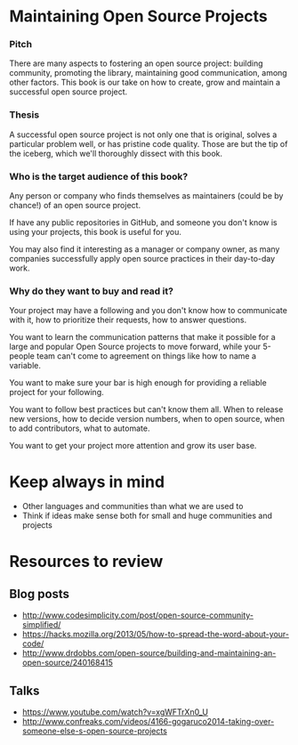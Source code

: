 # Maintaining Open Source Projects


### Pitch

There are many aspects to fostering an open source project: building community,
promoting the library, maintaining good communication, among other factors. This
book is our take on how to create, grow and maintain a successful open source
project.


### Thesis

A successful open source project is not only one that is original, solves a
particular problem well, or has pristine code quality. Those are but the tip of
the iceberg, which we'll thoroughly dissect with this book.


### Who is the target audience of this book?

Any person or company who finds themselves as maintainers (could be by chance!)
of an open source project.

If have any public repositories in GitHub, and someone you don't know is using
your projects, this book is useful for you.

You may also find it interesting as a manager or company owner, as many
companies successfully apply open source practices in their day-to-day work.

### Why do they want to buy and read it?

Your project may have a following and you don't know how to communicate with it,
how to prioritize their requests, how to answer questions.

You want to learn the communication patterns that make it possible for a large
and popular Open Source projects to move forward, while your 5-people team can't
come to agreement on things like how to name a variable.

You want to make sure your bar is high enough for providing a reliable project
for your following.

You want to follow best practices but can't know them all. When to release new
versions, how to decide version numbers, when to open source, when to add
contributors, what to automate.

You want to get your project more attention and grow its user base.


# Keep always in mind

* Other languages and communities than what we are used to
* Think if ideas make sense both for small and huge communities and projects


# Resources to review

## Blog posts

* http://www.codesimplicity.com/post/open-source-community-simplified/
* https://hacks.mozilla.org/2013/05/how-to-spread-the-word-about-your-code/
* http://www.drdobbs.com/open-source/building-and-maintaining-an-open-source/240168415

## Talks

* https://www.youtube.com/watch?v=xgWFTrXn0_U
* http://www.confreaks.com/videos/4166-gogaruco2014-taking-over-someone-else-s-open-source-projects
